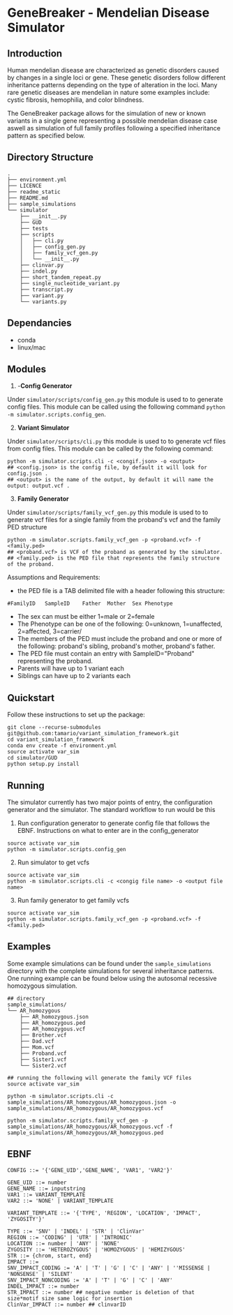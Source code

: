 # GeneBreaker - Mendelian Disease Simulator 

## Introduction 

Human mendelian disease are characterized as genetic disorders caused by changes in a single loci or gene. These genetic disorders follow different inheritance patterns depending on the type of alteration in the loci. Many rare genetic diseases are mendelian in nature some examples include: cystic fibrosis, hemophilia, and color blindness. 

The GeneBreaker package allows for the simulation of new or known variants in a single gene representing a possible mendelian disease case aswell as simulation of full family profiles following a specified inheritance pattern as specified below. 


## Directory Structure 

```
.
├── environment.yml
├── LICENCE
├── readme_static
├── README.md
├── sample_simulations
└── simulator
    ├── __init__.py
    ├── GUD
    ├── tests
    ├── scripts
    │   ├── cli.py
    │   ├── config_gen.py
    │   ├── family_vcf_gen.py
    │   └── __init__.py
    ├── clinvar.py
    ├── indel.py
    ├── short_tandem_repeat.py
    ├── single_nucleotide_variant.py
    ├── transcript.py
    ├── variant.py
    └── variants.py
```

## Dependancies 

- conda 
- linux/mac

## Modules 

1. -**Config Generator** 

Under `simulator/scripts/config_gen.py` this module is used to to generate config files. This module can be called using the following command `python -m simulator.scripts.config_gen`. 

2. **Variant Simulator**

Under `simulator/scripts/cli.py` this module is used to to generate vcf files from config files. This module can be called by the following command:

```
python -m simulator.scripts.cli -c <congif.json> -o <output>
## <config.json> is the config file, by default it will look for config.json .
## <output> is the name of the output, by default it will name the output: output.vcf .
```

3. **Family Generator** 

Under `simulator/scripts/family_vcf_gen.py` this module is used to to generate vcf files for a single family from the proband's vcf and the family PED structure

```
python -m simulator.scripts.family_vcf_gen -p <proband.vcf> -f <family.ped>
## <proband.vcf> is VCF of the proband as generated by the simulator.
## <family.ped> is the PED file that represents the family structure of the proband. 
```

Assumptions and Requirements: 

- the PED file is a TAB delimited file with a header following this structure:

```
#FamilyID	SampleID	Father	Mother	Sex	Phenotype
```

- The sex can must be either 1=male or 2=female
- The Phenotype can be one of the following: 0=unknown, 1=unaffected,  2=affected, 3=carrier/
- The members of the PED must include the proband and one or more of the following: proband's sibling, proband's mother, proband's father.
- The PED file must contain an entry with SampleID="Proband" representing the proband. 
- Parents will have up to 1 variant each 
- Siblings can have up to 2 variants each 

## Quickstart 

Follow these instructions to set up the package: 

```
git clone --recurse-submodules git@github.com:tamario/variant_simulation_framework.git
cd variant_simulation_framework
conda env create -f environment.yml
source activate var_sim
cd simulator/GUD
python setup.py install
```

## Running 

The simulator currently has two major points of entry, the configuration generator and the simulator. The standard workflow to run would be this 

1. Run configuration generator to generate config file that follows the EBNF. Instructions on what to enter are in the config_generator 

```
source activate var_sim
python -m simulator.scripts.config_gen
```

2. Run simulator to get vcfs

```
source activate var_sim
python -m simulator.scripts.cli -c <congig file name> -o <output file name>
```

3. Run family generator to get family vcfs

```
source activate var_sim
python -m simulator.scripts.family_vcf_gen -p <proband.vcf> -f <family.ped>
```



## Examples

Some example simulations can be found under the `sample_simulations` directory with the complete simulations for several inheritance patterns. One running example can be found below using the autosomal recessive homozygous  simulation. 

```
## directory
sample_simulations/
└── AR_homozygous
    ├── AR_homozygous.json
    ├── AR_homozygous.ped
    ├── AR_homozygous.vcf
    ├── Brother.vcf
    ├── Dad.vcf
    ├── Mom.vcf
    ├── Proband.vcf
    ├── Sister1.vcf
    └── Sister2.vcf

## running the following will generate the family VCF files
source activate var_sim

python -m simulator.scripts.cli -c sample_simulations/AR_homozygous/AR_homozygous.json -o sample_simulations/AR_homozygous/AR_homozygous.vcf

python -m simulator.scripts.family_vcf_gen -p sample_simulations/AR_homozygous/AR_homozygous.vcf -f sample_simulations/AR_homozygous/AR_homozygous.ped
```

## EBNF 

```
CONFIG ::= '{'GENE_UID','GENE_NAME', 'VAR1', 'VAR2'}'

GENE_UID ::= number
GENE_NAME ::= inputstring
VAR1 ::= VARIANT_TEMPLATE
VAR2 ::= 'NONE' | VARIANT_TEMPLATE

VARIANT_TEMPLATE ::= '{'TYPE', 'REGION', 'LOCATION', 'IMPACT', 'ZYGOSITY'}'

TYPE ::= 'SNV' | 'INDEL' | 'STR' | 'ClinVar'
REGION ::= 'CODING' | 'UTR' | 'INTRONIC'
LOCATION ::= number | 'ANY' | 'NONE'
ZYGOSITY ::= 'HETEROZYGOUS' | 'HOMOZYGOUS' | 'HEMIZYGOUS'
STR ::= {chrom, start, end} 
IMPACT ::=  
SNV_IMPACT_CODING := 'A' | 'T' | 'G' | 'C' | 'ANY' | ''MISSENSE | 'NONSENSE' | 'SILENT'
SNV_IMPACT_NONCODING := 'A' | 'T' | 'G' | 'C' | 'ANY'
INDEL_IMPACT ::= number
STR_IMPACT ::= number ## negative number is deletion of that size*motif size same logic for insertion 
ClinVar_IMPACT ::= number ## clinvarID 
```
